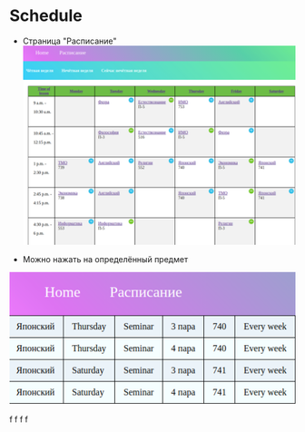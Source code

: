 # Schedule

- Страница "Расписание"
![rм](/readme1.png)

- Можно нажать на определённый предмет

![vааdfqgаd](/readme2.png)

f
f
f
f
